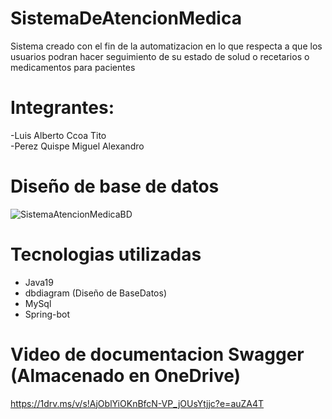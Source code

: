 # SistemaDeAtencionMedica
Sistema creado con el fin de la automatizacion en lo que respecta a que los usuarios podran hacer seguimiento de su estado de solud o recetarios o medicamentos para pacientes
# Integrantes:
-Luis Alberto Ccoa Tito <br/>
-Perez Quispe Miguel Alexandro
# Diseño de base de datos
![SistemaAtencionMedicaBD](https://github.com/user-attachments/assets/e8d552fd-2db1-4064-bee5-9382e99dd632)
# Tecnologias utilizadas
- Java19<br/>
- dbdiagram (Diseño de BaseDatos)<br/>
- MySql<br/>
- Spring-bot
# Video de documentacion Swagger (Almacenado en OneDrive)
https://1drv.ms/v/s!AjOblYiOKnBfcN-VP_jOUsYtjjc?e=auZA4T
